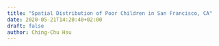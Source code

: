 ```yaml
---
title: "Spatial Distribution of Poor Children in San Francisco, CA"
date: 2020-05-21T14:20:40+02:00
draft: false
author: Ching-Chu Hsu 
---
```


